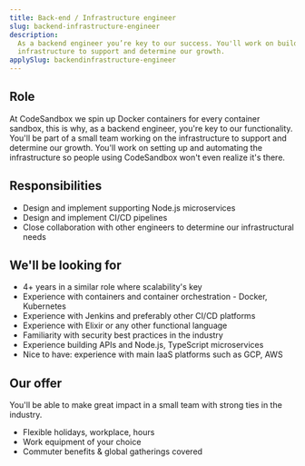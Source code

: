 ```yaml
---
title: Back-end / Infrastructure engineer
slug: backend-infrastructure-engineer
description:
  As a backend engineer you’re key to our success. You'll work on building the
  infrastructure to support and determine our growth.
applySlug: backendinfrastructure-engineer
---
```


## Role

At CodeSandbox we spin up Docker containers for every container sandbox, this is
why, as a backend engineer, you're key to our functionality. You'll be part of a
small team working on the infrastructure to support and determine our growth.
You'll work on setting up and automating the infrastructure so people using
CodeSandbox won't even realize it's there.

## Responsibilities

- Design and implement supporting Node.js microservices
- Design and implement CI/CD pipelines
- Close collaboration with other engineers to determine our infrastructural
  needs

## We'll be looking for

- 4+ years in a similar role where scalability's key
- Experience with containers and container orchestration - Docker, Kubernetes
- Experience with Jenkins and preferably other CI/CD platforms
- Experience with Elixir or any other functional language
- Familiarity with security best practices in the industry
- Experience building APIs and Node.js, TypeScript microservices
- Nice to have: experience with main IaaS platforms such as GCP, AWS

## Our offer

You'll be able to make great impact in a small team with strong ties in the
industry.

- Flexible holidays, workplace, hours
- Work equipment of your choice
- Commuter benefits & global gatherings covered
